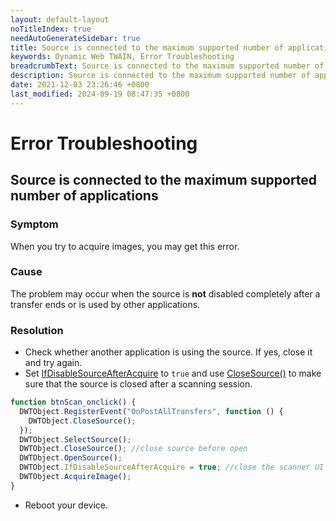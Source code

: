 ```yaml
---
layout: default-layout
noTitleIndex: true
needAutoGenerateSidebar: true
title: Source is connected to the maximum supported number of applications
keywords: Dynamic Web TWAIN, Error Troubleshooting
breadcrumbText: Source is connected to the maximum supported number of applications
description: Source is connected to the maximum supported number of applications
date: 2021-12-03 23:26:46 +0800
last_modified: 2024-09-19 08:47:35 +0800
---
```


# Error Troubleshooting

## Source is connected to the maximum supported number of applications

### Symptom

When you try to acquire images, you may get this error.

### Cause

The problem may occur when the source is **not** disabled completely after a transfer ends or is used by other applications.

### Resolution

- Check whether another application is using the source. If yes, close it and try again.
- Set [IfDisableSourceAfterAcquire](/_articles/info/api/WebTwain_Acquire.md#ifdisablesourceafteracquire) to `true` and use [CloseSource()](/_articles/info/api/WebTwain_Acquire.md#closesource) to make sure that the source is closed after a scanning session.

```javascript
function btnScan_onclick() {
  DWTObject.RegisterEvent("OnPostAllTransfers", function () {
    DWTObject.CloseSource();
  });
  DWTObject.SelectSource();
  DWTObject.CloseSource(); //close source before open
  DWTObject.OpenSource();
  DWTObject.IfDisableSourceAfterAcquire = true; //close the scanner UI after acquiring
  DWTObject.AcquireImage();
}
```

- Reboot your device.
